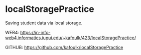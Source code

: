 # localStoragePractice
Saving student data via local storage.

WEB4: https://in-info-web4.informatics.iupui.edu/~kafoulk/423/localStoragePractice/

GITHUB: https://github.com/kafoulk/localStoragePractice
